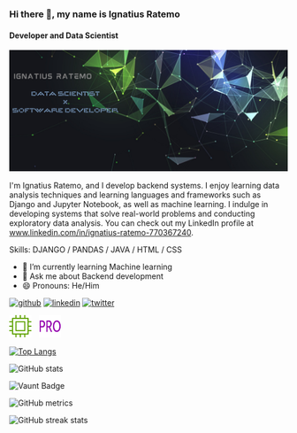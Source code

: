 ### Hi there 👋, my name is Ignatius Ratemo
#### Developer and Data Scientist
![Developer and Data Scientist](https://github.com/ignatiusratemo26/ignatiusratemo26/blob/main/banner.png)

I'm Ignatius Ratemo, and I develop backend systems. I enjoy learning data analysis techniques and learning languages and frameworks such as Django and Jupyter Notebook, as well as machine learning. I indulge in developing systems that solve real-world problems and conducting exploratory data analysis. You can check out my LinkedIn profile at www.linkedin.com/in/ignatius-ratemo-770367240.

Skills: DJANGO / PANDAS / JAVA / HTML / CSS

- 🌱 I’m currently learning Machine learning 
- 💬 Ask me about Backend development 
- 😄 Pronouns: He/Him 

[<img src='https://cdn.jsdelivr.net/npm/simple-icons@3.0.1/icons/github.svg' alt='github' height='40'>](https://github.com/ignatiusratemo26)  [<img src='https://cdn.jsdelivr.net/npm/simple-icons@3.0.1/icons/linkedin.svg' alt='linkedin' height='40'>](https://www.linkedin.com/in/ignatius-ratemo-770367240/)  [<img src='https://cdn.jsdelivr.net/npm/simple-icons@3.0.1/icons/twitter.svg' alt='twitter' height='40'>](https://twitter.com/Ignatiusratemo5)  

<a href='https://docs.github.com/en/developers'><img src='https://raw.githubusercontent.com/acervenky/animated-github-badges/master/assets/devbadge.gif' width='40' height='40'></a> <a href='https://github.com/pricing'><img src='https://raw.githubusercontent.com/acervenky/animated-github-badges/master/assets/pro.gif' width='40' height='40'></a> 

[![Top Langs](https://github-readme-stats.vercel.app/api/top-langs/?username=ignatiusratemo26)](https://github.com/anuraghazra/github-readme-stats)

![GitHub stats](https://github-readme-stats.vercel.app/api?username=ignatiusratemo26&show_icons=true&count_private=true)  

![Vaunt Badge](https://api.vaunt.dev/v1/github/entities/ignatiusratemo26/contributions?format=svg&private=true)  

![GitHub metrics](https://metrics.lecoq.io/ignatiusratemo26)  

![GitHub streak stats](https://streak-stats.demolab.com/?user=ignatiusratemo26)  
